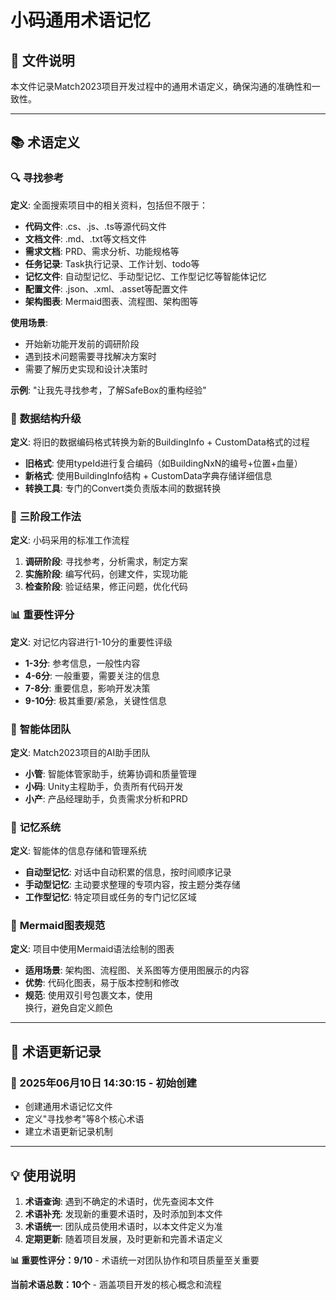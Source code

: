 # 小码通用术语记忆

## 📝 文件说明
本文件记录Match2023项目开发过程中的通用术语定义，确保沟通的准确性和一致性。

---

## 📚 术语定义

### 🔍 **寻找参考**
**定义**: 全面搜索项目中的相关资料，包括但不限于：
- **代码文件**: .cs、.js、.ts等源代码文件
- **文档文件**: .md、.txt等文档文件  
- **需求文档**: PRD、需求分析、功能规格等
- **任务记录**: Task执行记录、工作计划、todo等
- **记忆文件**: 自动型记忆、手动型记忆、工作型记忆等智能体记忆
- **配置文件**: .json、.xml、.asset等配置文件
- **架构图表**: Mermaid图表、流程图、架构图等

**使用场景**: 
- 开始新功能开发前的调研阶段
- 遇到技术问题需要寻找解决方案时
- 需要了解历史实现和设计决策时

**示例**: "让我先寻找参考，了解SafeBox的重构经验"

### 🔄 **数据结构升级**
**定义**: 将旧的数据编码格式转换为新的BuildingInfo + CustomData格式的过程
- **旧格式**: 使用typeId进行复合编码（如BuildingNxN的编号+位置+血量）
- **新格式**: 使用BuildingInfo结构 + CustomData字典存储详细信息
- **转换工具**: 专门的Convert类负责版本间的数据转换

### 🎯 **三阶段工作法**
**定义**: 小码采用的标准工作流程
1. **调研阶段**: 寻找参考，分析需求，制定方案
2. **实施阶段**: 编写代码，创建文件，实现功能
3. **检查阶段**: 验证结果，修正问题，优化代码

### 📊 **重要性评分**
**定义**: 对记忆内容进行1-10分的重要性评级
- **1-3分**: 参考信息，一般性内容
- **4-6分**: 一般重要，需要关注的信息
- **7-8分**: 重要信息，影响开发决策
- **9-10分**: 极其重要/紧急，关键性信息

### 🔧 **智能体团队**
**定义**: Match2023项目的AI助手团队
- **小管**: 智能体管家助手，统筹协调和质量管理
- **小码**: Unity主程助手，负责所有代码开发
- **小产**: 产品经理助手，负责需求分析和PRD

### 📝 **记忆系统**
**定义**: 智能体的信息存储和管理系统
- **自动型记忆**: 对话中自动积累的信息，按时间顺序记录
- **手动型记忆**: 主动要求整理的专项内容，按主题分类存储
- **工作型记忆**: 特定项目或任务的专门记忆区域

### 🎨 **Mermaid图表规范**
**定义**: 项目中使用Mermaid语法绘制的图表
- **适用场景**: 架构图、流程图、关系图等方便用图展示的内容
- **优势**: 代码化图表，易于版本控制和修改
- **规范**: 使用双引号包裹文本，使用<br/>换行，避免自定义颜色

---

## 🔄 术语更新记录

### 📅 2025年06月10日 14:30:15 - 初始创建
- 创建通用术语记忆文件
- 定义"寻找参考"等8个核心术语
- 建立术语更新记录机制

---

## 💡 使用说明

1. **术语查询**: 遇到不确定的术语时，优先查阅本文件
2. **术语补充**: 发现新的重要术语时，及时添加到本文件
3. **术语统一**: 团队成员使用术语时，以本文件定义为准
4. **定期更新**: 随着项目发展，及时更新和完善术语定义

**📊 重要性评分：9/10** - 术语统一对团队协作和项目质量至关重要

**当前术语总数：10个** - 涵盖项目开发的核心概念和流程 